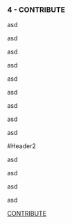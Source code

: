 ### 4 - CONTRIBUTE

asd

asd

asd

asd

asd

asd

asd

asd

asd

#Header2

asd

asd

asd

asd


[CONTRIBUTE](.#4---contribute)
